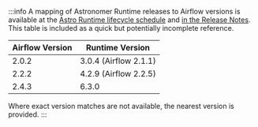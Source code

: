 :::info
A mapping of Astronomer Runtime releases to Airflow versions is available at the [Astro Runtime lifecycle schedule](runtime-version-lifecycle-policy.md#astro-runtime-lifecycle-schedule) and [in the Release Notes](release-notes.md).
This table is included as a quick but potentially incomplete reference.

| Airflow Version | Runtime Version       |
|-----------------|-----------------------|
| 2.0.2           | 3.0.4 (Airflow 2.1.1) |
| 2.2.2           | 4.2.9 (Airflow 2.2.5) |
| 2.4.3           | 6.3.0                 |
Where exact version matches are not available, the nearest version is provided.
:::